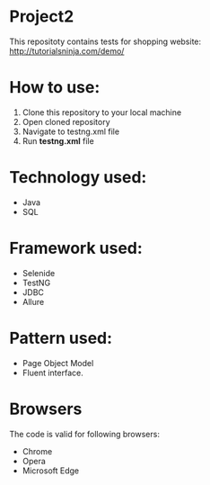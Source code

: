 # Project2

This repositoty contains tests for shopping website: http://tutorialsninja.com/demo/

# How to use:

1. Clone this repository to your local machine
2. Open cloned repository
3. Navigate to testng.xml file
4. Run **testng.xml** file

# Technology used:
* Java
* SQL

# Framework used:
* Selenide
* TestNG
* JDBC
* Allure

# Pattern used:
* Page Object Model
* Fluent interface.

# Browsers
 The code is valid for following browsers:
* Chrome
* Opera
* Microsoft Edge


